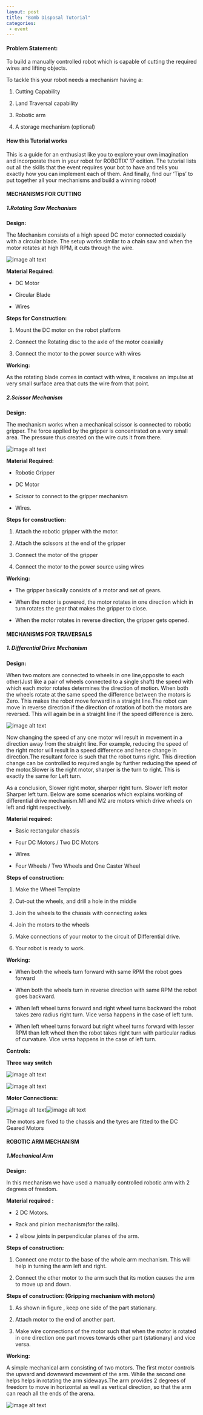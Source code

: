 ```yaml
---
layout: post
title: "Bomb Disposal Tutorial"
categories:
 - event
---
```


#### Problem Statement:

To build a manually controlled robot which is capable of cutting the required wires and lifting objects.

To tackle this your robot needs a mechanism having a:

1. Cutting Capability

2. Land Traversal capability

3. Robotic arm

4. A storage mechanism (optional)

 

#### How this Tutorial works

This is a guide for an enthusiast like you to explore your own imagination and incorporate  them in your robot for ROBOTIX’ 17 edition. The tutorial lists out all the skills that the event requires your bot to have and tells you exactly how you can implement each of them. And finally, find our ‘Tips’ to put together all your mechanisms and build a winning robot!

#### MECHANISMS FOR CUTTING

##### 1.Rotating Saw Mechanism

**Design:**

The Mechanism consists of a high speed DC motor connected coaxially with a circular blade. The setup works similar to a chain saw and when the motor rotates at high RPM, it cuts through the wire. 

![image alt text](/img/tutorial/events/bombdisposal/image_0.jpg)

**Material Required:**

* DC Motor

* Circular Blade

* Wires

**Steps for Construction:**

1. Mount the DC motor on the robot platform

2. Connect the Rotating disc to the axle of the motor coaxially 

3. Connect the motor to the power source with wires

**Working:**

As the rotating blade comes in contact with wires, it receives an impulse at very small surface area that cuts the wire from that point.

##### 2.Scissor Mechanism

**Design:**

The mechanism works when a mechanical scissor is connected to robotic gripper. The force applied by the gripper is concentrated on a very small area. The pressure thus created on the wire cuts it from there. 

![image alt text](/img/tutorial/events/bombdisposal/image_1.jpg)

**Material Required:**

* Robotic Gripper

* DC Motor

* Scissor to connect to the gripper mechanism

* Wires.

**Steps for construction:**

1. Attach the robotic gripper with the motor.

2. Attach the scissors at the end of the gripper

3. Connect the motor of the gripper 

4. Connect the motor to the power source using wires

**Working:**

* The gripper basically consists  of a motor and set of gears.

* When the motor is powered, the motor rotates in one direction which in turn rotates the gear that makes the gripper to close. 

* When the motor rotates in reverse direction, the gripper gets opened.

#### MECHANISMS FOR TRAVERSALS

##### 1. Differential Drive Mechanism

**Design:**

When two motors are connected to wheels in one line,opposite to each other(Just like a pair of wheels connected to a single shaft) the speed with which each motor rotates determines the direction of motion. When both the wheels rotate at the same speed the difference between the motors is Zero. This makes the robot move forward in a straight line.The robot can move in reverse direction if the direction of rotation of both the motors are reversed. This will again be in a straight line if the speed difference is zero.

![image alt text](/img/tutorial/events/bombdisposal/image_2.png)

Now changing the speed of any one motor will result in movement in a direction away from the straight line. For example, reducing the speed of the right motor will result in a speed difference and hence change in direction.The resultant force is such that the robot turns right. This direction change can be controlled to required angle by further reducing the speed of the motor.Slower is the right motor, sharper is the turn to right. This is exactly the same for Left turn.

As a conclusion, Slower right motor, sharper right turn. Slower left motor Sharper left turn. Below are some scenarios which explains working of differential drive mechanism.M1 and M2 are motors which drive wheels on left and right respectively. 

**Material required:**

* Basic rectangular chassis

* Four DC Motors / Two DC Motors

* Wires

* Four Wheels / Two Wheels and One Caster Wheel

**Steps of construction:**

1. Make the Wheel Template

2. Cut-out the wheels, and drill a hole in the middle

3. Join the wheels to the chassis with connecting axles

4. Join the motors to the wheels

5. Make connections of your motor to the circuit of Differential drive.

6. Your robot is ready to work.

**Working:**

* When both the wheels turn forward with same RPM the robot goes forward

* When both the wheels turn in reverse direction with same RPM the robot goes backward.

* When left wheel turns forward and right wheel turns backward the robot takes  zero radius right turn. Vice versa happens in the case of left turn.

* When left wheel turns forward but right wheel turns forward with lesser RPM than left wheel then the robot takes right turn with particular radius of curvature. Vice versa happens in the case of left turn. 

**Controls:**

**Three way switch**

![image alt text](/img/tutorial/events/bombdisposal/image_3.jpg)

![image alt text](/img/tutorial/events/bombdisposal/image_4.jpg)

**Motor Connections:**

![image alt text](/img/tutorial/events/bombdisposal/image_5.jpg)![image alt text](/img/tutorial/events/bombdisposal/image_6.jpg)

The motors are fixed to the chassis and the tyres are fitted to the DC Geared Motors

#### ROBOTIC ARM MECHANISM

##### 1.Mechanical Arm

**Design:**

In this mechanism we have used a manually controlled robotic arm with 2 degrees of freedom.

**Material required :**

* 2 DC Motors.

* Rack and pinion mechanism(for the rails).

* 2 elbow joints in perpendicular planes of the arm.

**Steps of construction:**

1. Connect one motor to the base of the whole arm mechanism. This will help in turning the arm left and right.

2. Connect the other motor to the arm such that its motion causes the arm to move up and down.

**Steps of construction: (Gripping mechanism with motors)**

1. As shown in figure , keep one side of the part stationary.

2. Attach motor to the end of another part.

3. Make wire connections of the motor such that when the motor is rotated in one direction one part moves towards other part (stationary) and vice versa.

**Working:**

A simple mechanical arm consisting of two motors. The first motor controls the upward and downward movement of the arm. While the second one helps helps in rotating the arm sideways.The arm provides 2 degrees of freedom to move in horizontal as well as vertical direction, so that the arm can reach all the ends of the  arena.

![image alt text](/img/tutorial/events/bombdisposal/image_7.jpg)

            
